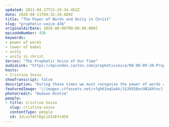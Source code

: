 ```yaml
---
updated: 2021-04-27T21:15:34.452Z
date: 2020-08-11T04:32:19.609Z
title: "The Power of Words and Unity in Christ"
slug: "prophetic-voice-436"
originalAirDate: 2020-08-08T00:00:00.000Z
episodeNumber: 436
keywords:
- power of words
- tower of babel
- unity
- unity in christ
Series: "The Prophetic Voice of Our Time"
audioLink: "https://episodes.castos.com/propheticvoice/08-08-09-20-Prophetic-Voice-of-our-Time-[mixdown]-01.mp3"
hosts:
- Cristina Sosso
showTranscript: false
description: "During these times we must recognize the power of words and unity. Do not partake in the spread of negative words, rather, speak positive words. We must put our differences aside and unite in Christ to do what He has called us to do."
featuredImage: "//images.ctfassets.net/vfgh62eq5a4k/1GJ855BocUB1AXtnclfF3b/84739cab99a4e3efbce75e5bfed8ef3c/hudson-hintze-vpxeE7s-my4-unsplash__1_.jpg"
photoCredit: "Hudson Hintze"
people:
- title: Cristina Sosso
  slug: cristina-sosso
  contentType: people
  id: 3zLvufAtlKgiiGIaEYs4S4
---
```

